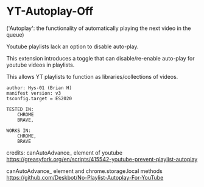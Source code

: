 # YT-Autoplay-Off

('Autoplay': the functionality of automatically playing the next video in the queue) 

Youtube playlists lack an option to disable auto-play.

This extension introduces a toggle that can disable/re-enable auto-play for youtube videos in playlists. 

This allows YT playlists to function as libraries/collections of videos. 

```
author: Hys-01 (Brian H)
manifest version: v3  
tsconfig.target = ES2020 
```

```
TESTED IN: 
    CHROME
    BRAVE,
    
WORKS IN: 
    CHROME,
    BRAVE
```

credits: 
canAutoAdvance_ element of youtube
    https://greasyfork.org/en/scripts/415542-youtube-prevent-playlist-autoplay 

canAutoAdvance_ element and chrome.storage.local methods 
    https://github.com/Deskbot/No-Playlist-Autoplay-For-YouTube




